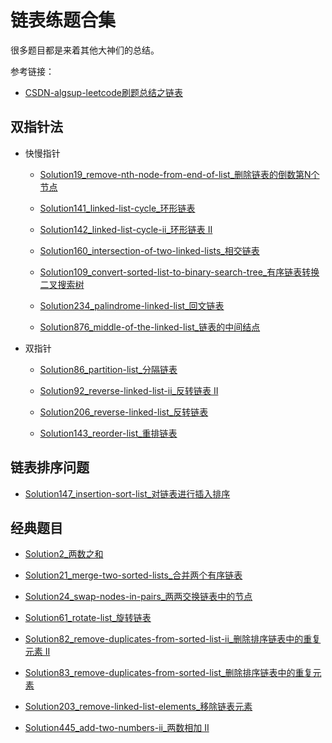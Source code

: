 # 链表练题合集

很多题目都是来着其他大神们的总结。

参考链接：

- [CSDN-algsup-leetcode刷题总结之链表](https://xiaoneng.blog.csdn.net/article/details/104007259)

## 双指针法

- 快慢指针

  - [Solution19_remove-nth-node-from-end-of-list_删除链表的倒数第N个节点](../src/main/medium/list/Solution19.java)

  - [Solution141_linked-list-cycle_环形链表](../src/main/simple/list/Solution141.java)
  
  - [Solution142_linked-list-cycle-ii_环形链表 II](../src/main/medium/list/Solution142.java)
  
  - [Solution160_intersection-of-two-linked-lists_相交链表](../src/main/simple/list/Solution160.java)
  
  - [Solution109_convert-sorted-list-to-binary-search-tree_有序链表转换二叉搜索树](../src/main/medium/list/Solution109.java)

  - [Solution234_palindrome-linked-list_回文链表](../src/main/simple/list/Solution234.java)
  
  - [Solution876_middle-of-the-linked-list_链表的中间结点](../src/main/simple/list/Solution876.java)

- 双指针

  - [Solution86_partition-list_分隔链表](../src/main/medium/list/Solution86.java)
  
  - [Solution92_reverse-linked-list-ii_反转链表 II](../src/main/medium/list/Solution92.java)
  
  - [Solution206_reverse-linked-list_反转链表](../src/main/simple/list/Solution206.java)
  
  - [Solution143_reorder-list_重排链表](../src/main/medium/list/Solution143.java)
  
## 链表排序问题

  - [Solution147_insertion-sort-list_对链表进行插入排序](../src/main/medium/list/Solution147.java)
  
## 经典题目

  - [Solution2_两数之和](../src/main/medium/list/Solution2.java)
  
  - [Solution21_merge-two-sorted-lists_合并两个有序链表](../src/main/simple/list/Solution21.java)
  
  - [Solution24_swap-nodes-in-pairs_两两交换链表中的节点](../src/main/medium/list/Solution24.java)
  
  - [Solution61_rotate-list_旋转链表](../src/main/medium/list/Solution61.java)
  
  - [Solution82_remove-duplicates-from-sorted-list-ii_删除排序链表中的重复元素 II](../src/main/medium/list/Solution82.java)
  
  - [Solution83_remove-duplicates-from-sorted-list_删除排序链表中的重复元素](../src/main/simple/list/Solution83.java)
  
  - [Solution203_remove-linked-list-elements_移除链表元素](../src/main/simple/list/Solution203.java)
  
  - [Solution445_add-two-numbers-ii_两数相加 II](../src/main/medium/list/Solution445.java)